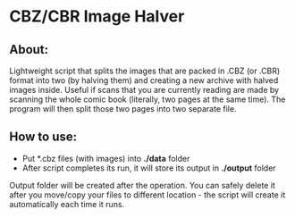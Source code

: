 # CBZ/CBR Image Halver

## About:

Lightweight script that splits the images that are packed in .CBZ (or .CBR) format into two (by halving them) and creating a new archive with halved images inside.
Useful if scans that you are currently reading are made by scanning the whole comic book (literally, two pages at the same time). The program will then split those two pages into two separate file.

## How to use:

- Put \*.cbz files (with images) into **./data** folder
- After script completes its run, it will store its output in **./output** folder

Output folder will be created after the operation.
You can safely delete it after you move/copy your files to different location - the script will create it automatically each time it runs.
